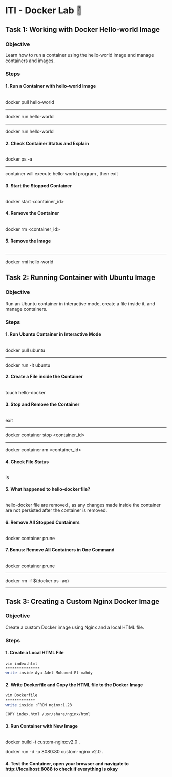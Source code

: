 # ITI - Docker Lab 🐋

## Task 1: Working with Docker Hello-world Image
### Objective
Learn how to run a container using the hello-world image and manage containers and images.


### Steps
#### 1. Run a Container with hello-world Image
```bash
```

docker pull hello-world
**************************
docker run hello-world

**********************
docker run hello-world

#### 2. Check Container Status and Explain
```bash
```
docker ps -a
**********************************
container will execute  hello-world program , then exit

#### 3. Start the Stopped Container
```bash
```
docker start <container_id>

#### 4. Remove the Container
```bash
```
docker rm <container_id>


#### 5. Remove the Image
```bash
```
---
docker rmi hello-world



## Task 2: Running Container with Ubuntu Image
### Objective
Run an Ubuntu container in interactive mode, create a file inside it, and manage containers.

### Steps
#### 1. Run Ubuntu Container in Interactive Mode
```bash
```
docker pull ubuntu
*************************
docker run -it ubuntu

#### 2. Create a File inside the Container
```bash
```

touch hello-docker

#### 3. Stop and Remove the Container
```bash
```

exit
***************
docker container stop <container_id>
**********************************
docker container rm <container_id>
#### 4. Check File Status
```bash
```
ls
#### 5. What happened to hello-docker file?
```bash
```
hello-docker file are removed , as any changes made inside the container are not persisted after the container is removed.
#### 6. Remove All Stopped Containers
```bash
```
docker container prune

#### 7. Bonus: Remove All Containers in One Command
```bash
```
docker container prune
************************
docker rm -f $(docker ps -aq)


---
## Task 3: Creating a Custom Nginx Docker Image
### Objective
Create a custom Docker image using Nginx and a local HTML file.

### Steps
#### 1. Create a Local HTML File
```bash
vim index.html
***************
write inside Aya Adel Mohamed El-mahdy 
```
#### 2. Write Dockerfile and Copy the HTML file to the Docker Image
```bash
vim Dockerfile
*************
write inside :FROM nginx:1.23

COPY index.html /usr/share/nginx/html
```
#### 3. Run Container with New Image
```bash
```
docker build -t custom-nginx:v2.0 .

docker run -d -p 8080:80 custom-nginx:v2.0 .

#### 4. Test the Container, open your browser and navigate to http://localhost:8088 to check if everything is okay
```bash
```

